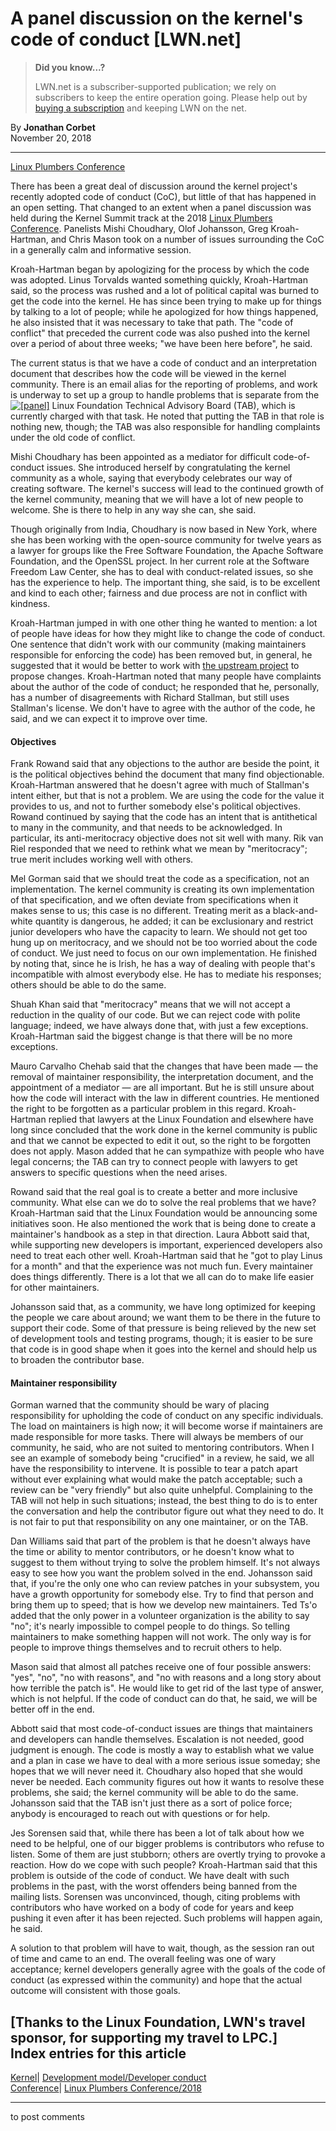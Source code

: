 # A panel discussion on the kernel's code of conduct [LWN.net]

> **Did you know...?**
> 
> LWN.net is a subscriber-supported publication; we rely on subscribers to keep the entire operation going. Please help out by [buying a subscription](/Promo/nst-nag4/subscribe) and keeping LWN on the net. 

By **Jonathan Corbet**  
November 20, 2018 

* * *

[Linux Plumbers Conference](/Archives/ConferenceByYear/#2018-Linux_Plumbers_Conference)

There has been a great deal of discussion around the kernel project's recently adopted code of conduct (CoC), but little of that has happened in an open setting. That changed to an extent when a panel discussion was held during the Kernel Summit track at the 2018 [Linux Plumbers Conference](https://linuxplumbersconf.org/). Panelists Mishi Choudhary, Olof Johansson, Greg Kroah-Hartman, and Chris Mason took on a number of issues surrounding the CoC in a generally calm and informative session. 

Kroah-Hartman began by apologizing for the process by which the code was adopted. Linus Torvalds wanted something quickly, Kroah-Hartman said, so the process was rushed and a lot of political capital was burned to get the code into the kernel. He has since been trying to make up for things by talking to a lot of people; while he apologized for how things happened, he also insisted that it was necessary to take that path. The "code of conflict" that preceded the current code was also pushed into the kernel over a period of about three weeks; "we have been here before", he said. 

The current status is that we have a code of conduct and an interpretation document that describes how the code will be viewed in the kernel community. There is an email alias for the reporting of problems, and work is underway to set up a group to handle problems that is separate from the [![\[panel\]](https://static.lwn.net/images/conf/2018/lpc/CoC-panel-sm.jpg)](/Articles/772570/) Linux Foundation Technical Advisory Board (TAB), which is currently charged with that task. He noted that putting the TAB in that role is nothing new, though; the TAB was also responsible for handling complaints under the old code of conflict. 

Mishi Choudhary has been appointed as a mediator for difficult code-of-conduct issues. She introduced herself by congratulating the kernel community as a whole, saying that everybody celebrates our way of creating software. The kernel's success will lead to the continued growth of the kernel community, meaning that we will have a lot of new people to welcome. She is there to help in any way she can, she said. 

Though originally from India, Choudhary is now based in New York, where she has been working with the open-source community for twelve years as a lawyer for groups like the Free Software Foundation, the Apache Software Foundation, and the OpenSSL project. In her current role at the Software Freedom Law Center, she has to deal with conduct-related issues, so she has the experience to help. The important thing, she said, is to be excellent and kind to each other; fairness and due process are not in conflict with kindness. 

Kroah-Hartman jumped in with one other thing he wanted to mention: a lot of people have ideas for how they might like to change the code of conduct. One sentence that didn't work with our community (making maintainers responsible for enforcing the code) has been removed but, in general, he suggested that it would be better to work with [the upstream project](https://www.contributor-covenant.org/) to propose changes. Kroah-Hartman noted that many people have complaints about the author of the code of conduct; he responded that he, personally, has a number of disagreements with Richard Stallman, but still uses Stallman's license. We don't have to agree with the author of the code, he said, and we can expect it to improve over time. 

#### Objectives

Frank Rowand said that any objections to the author are beside the point, it is the political objectives behind the document that many find objectionable. Kroah-Hartman answered that he doesn't agree with much of Stallman's intent either, but that is not a problem. We are using the code for the value it provides to us, and not to further somebody else's political objectives. Rowand continued by saying that the code has an intent that is antithetical to many in the community, and that needs to be acknowledged. In particular, its anti-meritocracy objective does not sit well with many. Rik van Riel responded that we need to rethink what we mean by "meritocracy"; true merit includes working well with others. 

Mel Gorman said that we should treat the code as a specification, not an implementation. The kernel community is creating its own implementation of that specification, and we often deviate from specifications when it makes sense to us; this case is no different. Treating merit as a black-and-white quantity is dangerous, he added; it can be exclusionary and restrict junior developers who have the capacity to learn. We should not get too hung up on meritocracy, and we should not be too worried about the code of conduct. We just need to focus on our own implementation. He finished by noting that, since he is Irish, he has a way of dealing with people that's incompatible with almost everybody else. He has to mediate his responses; others should be able to do the same. 

Shuah Khan said that "meritocracy" means that we will not accept a reduction in the quality of our code. But we can reject code with polite language; indeed, we have always done that, with just a few exceptions. Kroah-Hartman said the biggest change is that there will be no more exceptions. 

Mauro Carvalho Chehab said that the changes that have been made — the removal of maintainer responsibility, the interpretation document, and the appointment of a mediator — are all important. But he is still unsure about how the code will interact with the law in different countries. He mentioned the right to be forgotten as a particular problem in this regard. Kroah-Hartman replied that lawyers at the Linux Foundation and elsewhere have long since concluded that the work done in the kernel community is public and that we cannot be expected to edit it out, so the right to be forgotten does not apply. Mason added that he can sympathize with people who have legal concerns; the TAB can try to connect people with lawyers to get answers to specific questions when the need arises. 

Rowand said that the real goal is to create a better and more inclusive community. What else can we do to solve the real problems that we have? Kroah-Hartman said that the Linux Foundation would be announcing some initiatives soon. He also mentioned the work that is being done to create a maintainer's handbook as a step in that direction. Laura Abbott said that, while supporting new developers is important, experienced developers also need to treat each other well. Kroah-Hartman said that he "got to play Linus for a month" and that the experience was not much fun. Every maintainer does things differently. There is a lot that we all can do to make life easier for other maintainers. 

Johansson said that, as a community, we have long optimized for keeping the people we care about around; we want them to be there in the future to support their code. Some of that pressure is being relieved by the new set of development tools and testing programs, though; it is easier to be sure that code is in good shape when it goes into the kernel and should help us to broaden the contributor base. 

#### Maintainer responsibility

Gorman warned that the community should be wary of placing responsibility for upholding the code of conduct on any specific individuals. The load on maintainers is high now; it will become worse if maintainers are made responsible for more tasks. There will always be members of our community, he said, who are not suited to mentoring contributors. When I see an example of somebody being "crucified" in a review, he said, we all have the responsibility to intervene. It is possible to tear a patch apart without ever explaining what would make the patch acceptable; such a review can be "very friendly" but also quite unhelpful. Complaining to the TAB will not help in such situations; instead, the best thing to do is to enter the conversation and help the contributor figure out what they need to do. It is not fair to put that responsibility on any one maintainer, or on the TAB. 

Dan Williams said that part of the problem is that he doesn't always have the time or ability to mentor contributors, or he doesn't know what to suggest to them without trying to solve the problem himself. It's not always easy to see how you want the problem solved in the end. Johansson said that, if you're the only one who can review patches in your subsystem, you have a growth opportunity for somebody else. Try to find that person and bring them up to speed; that is how we develop new maintainers. Ted Ts'o added that the only power in a volunteer organization is the ability to say "no"; it's nearly impossible to compel people to do things. So telling maintainers to make something happen will not work. The only way is for people to improve things themselves and to recruit others to help. 

Mason said that almost all patches receive one of four possible answers: "yes", "no", "no with reasons", and "no with reasons and a long story about how terrible the patch is". He would like to get rid of the last type of answer, which is not helpful. If the code of conduct can do that, he said, we will be better off in the end. 

Abbott said that most code-of-conduct issues are things that maintainers and developers can handle themselves. Escalation is not needed, good judgment is enough. The code is mostly a way to establish what we value and a plan in case we have to deal with a more serious issue someday; she hopes that we will never need it. Choudhary also hoped that she would never be needed. Each community figures out how it wants to resolve these problems, she said; the kernel community will be able to do the same. Johansson said that the TAB isn't just there as a sort of police force; anybody is encouraged to reach out with questions or for help. 

Jes Sorensen said that, while there has been a lot of talk about how we need to be helpful, one of our bigger problems is contributors who refuse to listen. Some of them are just stubborn; others are overtly trying to provoke a reaction. How do we cope with such people? Kroah-Hartman said that this problem is outside of the code of conduct. We have dealt with such problems in the past, with the worst offenders being banned from the mailing lists. Sorensen was unconvinced, though, citing problems with contributors who have worked on a body of code for years and keep pushing it even after it has been rejected. Such problems will happen again, he said. 

A solution to that problem will have to wait, though, as the session ran out of time and came to an end. The overall feeling was one of wary acceptance; kernel developers generally agree with the goals of the code of conduct (as expressed within the community) and hope that the actual outcome will consistent with those goals. 

[Thanks to the Linux Foundation, LWN's travel sponsor, for supporting my travel to LPC.]  
Index entries for this article  
---  
[Kernel](/Kernel/Index)| [Development model/Developer conduct](/Kernel/Index#Development_model-Developer_conduct)  
[Conference](/Archives/ConferenceIndex/)| [Linux Plumbers Conference/2018](/Archives/ConferenceIndex/#Linux_Plumbers_Conference-2018)  
  


* * *

to post comments 
